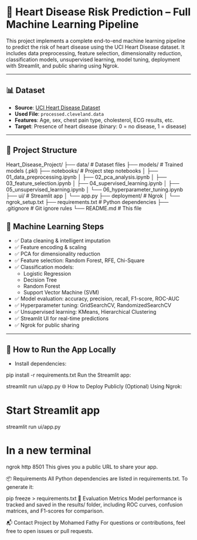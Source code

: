 # 💓 Heart Disease Risk Prediction – Full Machine Learning Pipeline

This project implements a complete end-to-end machine learning pipeline to predict the risk of heart disease using the UCI Heart Disease dataset. It includes data preprocessing, feature selection, dimensionality reduction, classification models, unsupervised learning, model tuning, deployment with Streamlit, and public sharing using Ngrok.

---

## 📊 Dataset

- **Source**: [UCI Heart Disease Dataset](https://archive.ics.uci.edu/ml/datasets/heart+Disease)
- **Used File**: `processed.cleveland.data`
- **Features**: Age, sex, chest pain type, cholesterol, ECG results, etc.
- **Target**: Presence of heart disease (binary: 0 = no disease, 1 = disease)

---

## 📁 Project Structure

Heart_Disease_Project/
├── data/ # Dataset files
├── models/ # Trained models (.pkl)
├── notebooks/ # Project step notebooks
│ ├── 01_data_preprocessing.ipynb
│ ├── 02_pca_analysis.ipynb
│ ├── 03_feature_selection.ipynb
│ ├── 04_supervised_learning.ipynb
│ ├── 05_unsupervised_learning.ipynb
│ └── 06_hyperparameter_tuning.ipynb
├── ui/ # Streamlit app
│ └── app.py
├── deployment/ # Ngrok
│ └── ngrok_setup.txt
├── requirements.txt # Python dependencies
├── .gitignore # Git ignore rules
└── README.md # This file


## 🧠 Machine Learning Steps

- ✅ Data cleaning & intelligent imputation
- ✅ Feature encoding & scaling
- ✅ PCA for dimensionality reduction
- ✅ Feature selection: Random Forest, RFE, Chi-Square
- ✅ Classification models:
  - Logistic Regression
  - Decision Tree
  - Random Forest
  - Support Vector Machine (SVM)
- ✅ Model evaluation: accuracy, precision, recall, F1-score, ROC-AUC
- ✅ Hyperparameter tuning: GridSearchCV, RandomizedSearchCV
- ✅ Unsupervised learning: KMeans, Hierarchical Clustering
- ✅ Streamlit UI for real-time predictions
- ✅ Ngrok for public sharing

---

## 🚀 How to Run the App Locally

- Install dependencies:

pip install -r requirements.txt
Run the Streamlit app:

streamlit run ui/app.py
🌐 How to Deploy Publicly (Optional)
Using Ngrok:

# Start Streamlit app
streamlit run ui/app.py

# In a new terminal
ngrok http 8501
This gives you a public URL to share your app.

📦 Requirements
All Python dependencies are listed in requirements.txt. To generate it:

pip freeze > requirements.txt
🧪 Evaluation Metrics
Model performance is tracked and saved in the results/ folder, including ROC curves, confusion matrices, and F1-scores for comparison.

📬 Contact
Project by Mohamed Fathy
For questions or contributions, feel free to open issues or pull requests.


